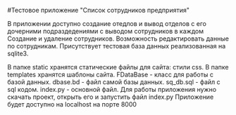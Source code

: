 #Тестовое приложение "Список сотрудников предприятия"

В приложении доступно создание отедлов и вывод отделов с его дочерними подраздедениями с выводом сотрудников в каждом
Создание и удаление сотрудников. Возможность редактировать данные по сотрудникам.
Присутствует тестовая база данных реализованная на sqlite3.

В папке static хранятся статические файлы для сайта: стили css.
В папке templates хранятся шаблоны сайта.
FDataBase - класс для работы с базой данных.
dbase.bd - файл самой базы данных.
sq_db.sql - файл с sql кодом.
index.py - основной файл.
Для работы приложения нужно скачать проект, открыть его и запустить файл index.py
Приложение будет доступно на localhost на порте 8000

